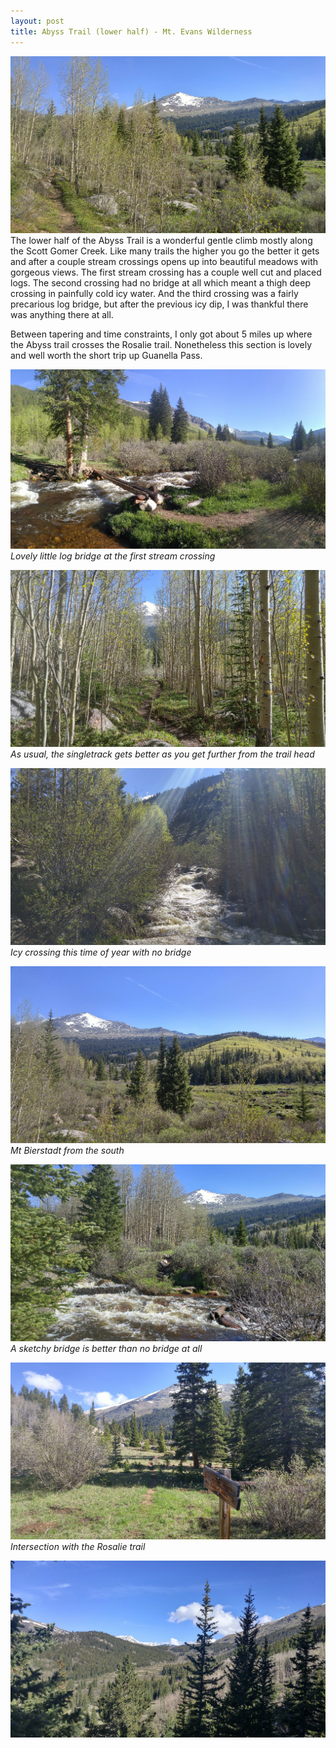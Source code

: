 ```yaml
---
layout: post
title: Abyss Trail (lower half) - Mt. Evans Wilderness
---
```


![Abyss Trail](/assets/images/upload-4.jpg)
The lower half of the Abyss Trail is a wonderful gentle climb mostly along the Scott Gomer Creek. Like many trails the higher you go the better it gets and after a couple stream crossings opens up into beautiful meadows with gorgeous views. The first stream crossing has a couple well cut and placed logs. The second crossing had no bridge at all which meant a thigh deep crossing in painfully cold icy water. And the third crossing was a fairly precarious log bridge, but after the previous icy dip, I was thankful there was anything there at all.

Between tapering and time constraints, I only got about 5 miles up where the Abyss trail crosses the Rosalie trail. Nonetheless this section is lovely and well worth the short trip up Guanella Pass.

![Lovely little log bridge at the first stream crossing](/assets/images/upload-5.jpg)
*Lovely little log bridge at the first stream crossing*

![As usual, the singletrack gets better as you get further from the trail head](/assets/images/upload-6.jpg)
*As usual, the singletrack gets better as you get further from the trail head*

![Icy crossing this time of year with no bridge](/assets/images/upload-7.jpg)
*Icy crossing this time of year with no bridge*

![Mt Bierstadt from the south](/assets/images/upload-8.jpg)
*Mt Bierstadt from the south*

![A sketchy bridge is better than no bridge at all](/assets/images/upload-9.jpg)
*A sketchy bridge is better than no bridge at all*

![Intersection with the Rosalie trail](/assets/images/upload-10.jpg)
*Intersection with the Rosalie trail*

![big mountain meadows](/assets/images/upload-11.jpg)
